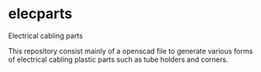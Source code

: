 # elecparts
Electrical cabling parts

This repository consist mainly of a openscad file to generate various forms of electrical cabling plastic parts such as tube holders and corners.
